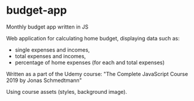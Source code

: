 # budget-app
Monthly budget app written in JS

Web application for calculating home budget, displaying data such as:
- single expenses and incomes,
- total expenses and incomes,
- percentage of home expenses (for each and total expenses)

Written as a part of the Udemy course:
"The Complete JavaScript Course 2019 by Jonas Schmedtmann"

Using course assets (styles, background image).
